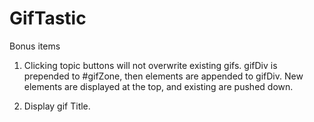 # GifTastic

Bonus items
1.  Clicking topic buttons will not overwrite existing gifs.  gifDiv is prepended to #gifZone, then elements are appended to gifDiv. New elements are displayed at the top, and existing are pushed down.

2.  Display gif Title.
